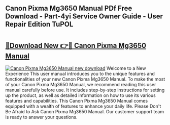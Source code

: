 ## Canon Pixma Mg3650 Manual PDf Free Download - Part-4yi Service Owner Guide - User Repair Edition TuPOL

# <h2><a href="http://cf13682.oget.top/?id=Canon+Pixma+Mg3650+Manual">🔗Download New 👉🔴 Canon Pixma Mg3650 Manual</a></h2>

[![Canon Pixma Mg3650 Manual new download](https://i.imgur.com/5g1atiW.png)](http://cf13682.oget.top/?id=Canon+Pixma+Mg3650+Manual)
Welcome to a New Experience This user manual introduces you to the unique features and functionalities of your new Canon Pixma Mg3650 Manual. To make the most of your Canon Pixma Mg3650 Manual, we recommend reading this user manual carefully before use. It includes step-by-step instructions for setting up the product, as well as detailed information on how to use its various features and capabilities. This Canon Pixma Mg3650 Manual comes equipped with a wealth of features to enhance your daily life. Please Don't Be Afraid to Ask Canon Pixma Mg3650 Manual. Our customer support team is ready to answer your questions.
